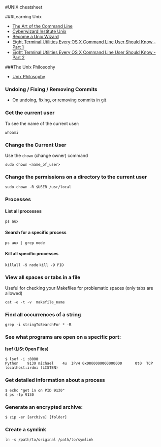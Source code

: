 #UNIX cheatsheet

###Learning Unix

- [The Art of the Command Line](https://github.com/jlevy/the-art-of-command-line)
- [Cyberwizard Institute Unix](https://github.com/cyberwizardinstitute/workshops/blob/master/unix.markdown)
- [Become a Unix Wizard](https://github.com/substack/unix-adventure)
- [Eight Terminal Utilities Every OS X Command Line User Should Know - Part 1](http://www.mitchchn.me/2014/os-x-terminal/?x)
- [Eight Terminal Utilities Every OS X Command Line User Should Know - Part 2](http://www.mitchchn.me/2014/and-eight-hundred-more/)

###The Unix Philosophy

- [Unix Philosophy](https://en.wikipedia.org/wiki/Unix_philosophy)

### Undoing / Fixing / Removing Commits

- [On undoing, fixing, or removing commits in git](http://sethrobertson.github.io/GitFixUm/fixup.html#discard_all_unpushed)

### Get the current user

To see the name of the current user:

`whoami`

### Change the Current User

Use the `chown` (change owner) command

`sudo chown <name_of_user>`

### Change the permissions on a directory to the current user

`sudo chown -R $USER /usr/local`

### Processes

#### List all processes
`ps aux`

#### Search for a specific process
`ps aux | grep node`

#### Kill all specific processes
`killall -9 node`
`kill -9 PID`

### View all spaces or tabs in a file

Useful for checking your Makefiles for problematic spaces (only tabs are allowed)

```
cat -e -t -v  makefile_name
```

### Find all occurrences of a string

```
grep -i stringToSearchFor * -R
```

### See what programs are open on a specific port:

#### lsof (LiSt Open Files)
```
$ lsof -i :8000
Python    9130 michael    4u  IPv4 0x0000000000000000      0t0  TCP localhost:irdmi (LISTEN)
```

### Get detailed information about a process

```
$ echo "get in on PID 9130"
$ ps -fp 9130
```

### Generate an encrypted archive:

```
$ zip -er [archive] [folder]
```

### Create a symlink

```
ln -s /path/to/original /path/to/symlink
```
